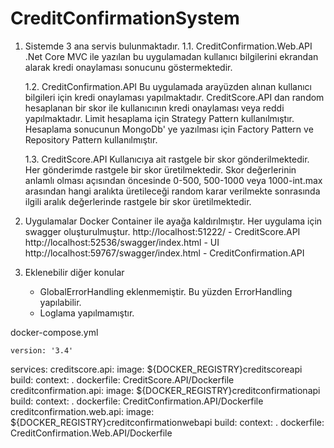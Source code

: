 # CreditConfirmationSystem

1. Sistemde 3 ana servis bulunmaktadır.
	1.1. CreditConfirmation.Web.API
		.Net Core MVC ile yazılan bu uygulamadan kullanıcı bilgilerini ekrandan alarak kredi onaylaması sonucunu göstermektedir.
		
	1.2. CreditConfirmation.API
		Bu uygulamada arayüzden alınan kullanıcı bilgileri için kredi onaylaması yapılmaktadır. 
		CreditScore.API dan random hesaplanan bir skor ile kullanıcının kredi onaylaması veya reddi yapılmaktadır.
		Limit hesaplama için Strategy Pattern kullanılmıştır.
		Hesaplama sonucunun MongoDb' ye yazılması için Factory Pattern ve Repository Pattern kullanılmıştır.
		
	1.3. CreditScore.API
		Kullanıcıya ait rastgele bir skor gönderilmektedir. Her gönderimde rastgele bir skor üretilmektedir. Skor değerlerinin anlamlı olması açısından öncesinde 0-500,
		500-1000 veya 1000-int.max arasından hangi aralıkta üretileceği random karar verilmekte sonrasında ilgili aralık değerlerinde rastgele bir skor üretilmektedir.
	
2. Uygulamalar Docker Container ile ayağa kaldırılmıştır. Her uygulama için swagger oluşturulmuştur.
http://localhost:51222/						 - CreditScore.API
http://localhost:52536/swagger/index.html    - UI
http://localhost:59767/swagger/index.html    - CreditConfirmation.API

3. Eklenebilir diğer konular
	- GlobalErrorHandling eklenmemiştir. Bu yüzden ErrorHandling yapılabilir.
	- Loglama yapılmamıştır.
	
	
docker-compose.yml

	version: '3.4'

services:
  creditscore.api:
    image: ${DOCKER_REGISTRY}creditscoreapi
    build:
      context: .
      dockerfile: CreditScore.API/Dockerfile
  creditconfirmation.api:
    image: ${DOCKER_REGISTRY}creditconfirmationapi
    build:
      context: .
      dockerfile: CreditConfirmation.API/Dockerfile
  creditconfirmation.web.api:
    image: ${DOCKER_REGISTRY}creditconfirmationwebapi
    build:
      context: .
      dockerfile: CreditConfirmation.Web.API/Dockerfile